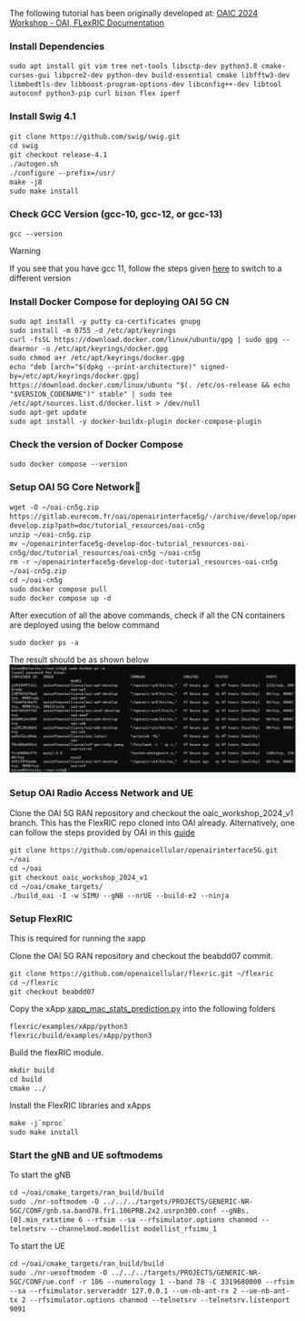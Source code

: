 The following tutorial has been originally developed at: [OAIC 2024 Workshop - OAI, FLexRIC Documentation](https://openaicellular.github.io/oaic/OAIC-2024-Workshop-oai-flexric-documentation.html)
### Install Dependencies
```
sudo apt install git vim tree net-tools libsctp-dev python3.8 cmake-curses-gui libpcre2-dev python-dev build-essential cmake libfftw3-dev libmbedtls-dev libboost-program-options-dev libconfig++-dev libtool autoconf python3-pip curl bison flex iperf
```
### Install Swig 4.1
```
git clone https://github.com/swig/swig.git
cd swig
git checkout release-4.1
./autogen.sh
./configure --prefix=/usr/
make -j8
sudo make install
```
### Check GCC Version (gcc-10, gcc-12, or gcc-13)

```
gcc --version
```
> [!WARNING]
> If you see that you have gcc 11, follow the steps given [here](https://linuxconfig.org/how-to-switch-between-multiple-gcc-and-g-compiler-versions-on-ubuntu-20-04-lts-focal-fossa) to switch to a different version

### Install Docker Compose for deploying OAI 5G CN

```
sudo apt install -y putty ca-certificates gnupg
sudo install -m 0755 -d /etc/apt/keyrings
curl -fsSL https://download.docker.com/linux/ubuntu/gpg | sudo gpg --dearmor -o /etc/apt/keyrings/docker.gpg
sudo chmod a+r /etc/apt/keyrings/docker.gpg
echo "deb [arch="$(dpkg --print-architecture)" signed-by=/etc/apt/keyrings/docker.gpg] https://download.docker.com/linux/ubuntu "$(. /etc/os-release && echo "$VERSION_CODENAME")" stable" | sudo tee /etc/apt/sources.list.d/docker.list > /dev/null
sudo apt-get update
sudo apt install -y docker-buildx-plugin docker-compose-plugin
```
### Check the version of Docker Compose
```
sudo docker compose --version
```

### Setup OAI 5G Core Network
```
wget -O ~/oai-cn5g.zip https://gitlab.eurecom.fr/oai/openairinterface5g/-/archive/develop/openairinterface5g-develop.zip?path=doc/tutorial_resources/oai-cn5g
unzip ~/oai-cn5g.zip
mv ~/openairinterface5g-develop-doc-tutorial_resources-oai-cn5g/doc/tutorial_resources/oai-cn5g ~/oai-cn5g
rm -r ~/openairinterface5g-develop-doc-tutorial_resources-oai-cn5g ~/oai-cn5g.zip
cd ~/oai-cn5g
sudo docker compose pull
sudo docker compose up -d
```
After execution of all the above commands, check if all the CN containers are deployed using the below command
```
sudo docker ps -a
```
The result should be as shown below
![5G CN containers health status](https://github.com/mprsk/CQI-Prediction/blob/main/docs/OAI%205GCN.png)


### Setup OAI Radio Access Network and UE
Clone the OAI 5G RAN repository and checkout the oaic_workshop_2024_v1 branch. This has the FlexRIC repo cloned into OAI already. Alternatively, one can follow the steps provided by OAI in this [guide](https://gitlab.eurecom.fr/oai/openairinterface5g)
```
git clone https://github.com/openaicellular/openairinterface5G.git ~/oai
cd ~/oai
git checkout oaic_workshop_2024_v1
cd ~/oai/cmake_targets/
./build_oai -I -w SIMU --gNB --nrUE --build-e2 --ninja
```

### Setup FlexRIC
This is required for running the xapp

Clone the OAI 5G RAN repository and checkout the beabdd07 commit.
```
git clone https://github.com/openaicellular/flexric.git ~/flexric
cd ~/flexric
git checkout beabdd07
```
Copy the xApp [xapp_mac_stats_prediction.py](https://github.com/mprsk/CQI-Prediction/blob/main/xapp_mac_stats_prediction.py) into the following folders

```
flexric/examples/xApp/python3
flexric/build/examples/xApp/python3
```

Build the flexRIC module.

```
mkdir build
cd build
cmake ../
```

Install the FlexRIC libraries and xApps
```
make -j`nproc`
sudo make install
```
### Start the gNB and UE softmodems
To start the gNB
```
cd ~/oai/cmake_targets/ran_build/build
sudo ./nr-softmodem -O ../../../targets/PROJECTS/GENERIC-NR-5GC/CONF/gnb.sa.band78.fr1.106PRB.2x2.usrpn300.conf --gNBs.[0].min_rxtxtime 6 --rfsim --sa --rfsimulator.options chanmod --telnetsrv --channelmod.modellist modellist_rfsimu_1
```
To start the UE
```
cd ~/oai/cmake_targets/ran_build/build
sudo ./nr-uesoftmodem -O ../../../targets/PROJECTS/GENERIC-NR-5GC/CONF/ue.conf -r 106 --numerology 1 --band 78 -C 3319680000 --rfsim --sa --rfsimulator.serveraddr 127.0.0.1 --ue-nb-ant-rx 2 --ue-nb-ant-tx 2 --rfsimulator.options chanmod --telnetsrv --telnetsrv.listenport 9091
```
